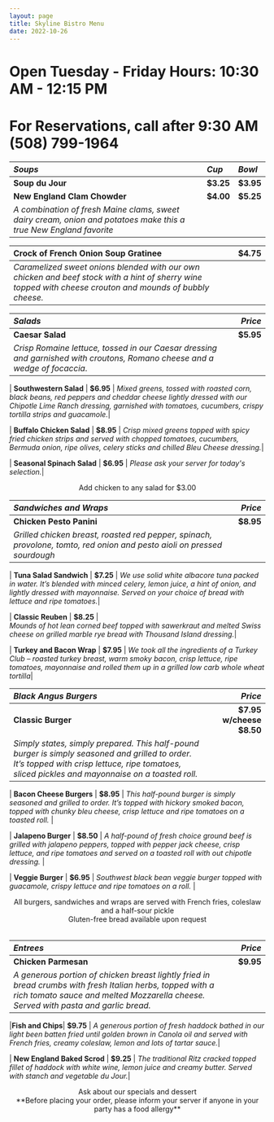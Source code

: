 ```yaml
---
layout: page
title: Skyline Bistro Menu
date: 2022-10-26
---
```


# Open Tuesday - Friday Hours: 10:30 AM - 12:15 PM 
# For Reservations, call after 9:30 AM (508) 799-1964


| *Soups* | *Cup* | *Bowl* |
| :----- | :---- | :----- |
| **Soup du Jour** | **$3.25** |  **$3.95** | 
| **New England Clam Chowder** | **$4.00** | **$5.25** | 
*A combination of fresh Maine clams, sweet dairy cream, onion and potatoes make this a true New England favorite*|

|Crock of French Onion Soup Gratinee| $4.75 |
|:---|---:|
|*Caramelized sweet onions blended with our own chicken and beef stock with a hint of sherry wine topped with cheese crouton and mounds of bubbly cheese.*|      

| *Salads* | *Price* | 
|:--------| -----:|
|**Caesar Salad**  | **$5.95**  | 
|*Crisp Romaine lettuce, tossed in our Caesar dressing and garnished with croutons, Romano cheese and a wedge of focaccia*.| 

| **Southwestern Salad** | **$6.95** | 
*Mixed greens, tossed with roasted corn, black beans, red peppers and cheddar cheese lightly dressed with our Chipotle Lime Ranch dressing, garnished with tomatoes, cucumbers, crispy tortilla strips and guacamole.*| 

| **Buffalo Chicken Salad** | **$8.95** | 
*Crisp mixed greens topped with spicy fried chicken strips and served with chopped tomatoes, cucumbers, Bermuda onion, ripe olives, celery sticks and chilled Bleu Cheese dressing.*|

| **Seasonal Spinach Salad** | **$6.95** | 
*Please ask your server for today's selection.*|

<div align="center" > Add chicken to any salad for $3.00  </div>

|*Sandwiches and Wraps* | *Price* |
|:-------------------- | -----: |
| **Chicken Pesto Panini**| **$8.95** |
*Grilled chicken breast, roasted red pepper, spinach, provolone, tomto, red onion and pesto aioli on pressed sourdough* |

| **Tuna Salad Sandwich** | **$7.25** | 
*We use solid white albacore tuna packed in water. It’s blended with minced celery, lemon juice, a hint of onion, and lightly dressed with mayonnaise. Served on your choice of bread with lettuce and ripe tomatoes.*|

| **Classic Reuben** | **$8.25** |  
*Mounds of hot lean corned beef topped with sawerkraut and melted Swiss cheese on grilled marble rye bread with Thousand Island dressing.*|

| **Turkey and Bacon Wrap** | **$7.95** | 
*We took all the ingredients of a Turkey Club – roasted turkey breast, warm smoky bacon, crisp lettuce, ripe tomatoes, mayonnaise and rolled them up in a grilled low carb whole wheat tortilla*|

|*Black Angus Burgers*| *Price* |
|:------------------ | -----: | 
| **Classic Burger** | **$7.95 w/cheese $8.50** | 
*Simply states, simply prepared. This half-pound burger is simply seasoned and grilled to order. It’s topped with crisp lettuce, ripe tomatoes, sliced pickles and mayonnaise on a toasted roll.* |

| **Bacon Cheese Burgers**  | **$8.95** | 
*This half-pound burger is simply seasoned and grilled to order. It’s topped with hickory smoked bacon, topped with chunky bleu cheese, crisp lettuce and ripe tomatoes on a toasted roll.* |

| **Jalapeno Burger** | **$8.50** |
 *A half-pound of fresh choice ground beef is grilled with jalapeno peppers, topped with pepper jack cheese, crisp lettuce, and ripe tomatoes and served on a toasted roll with out chipotle dressing.* | 

| **Veggie Burger** | **$6.95** | 
*Southwest black bean veggie burger topped with guacamole, crispy lettuce and ripe tomatoes on a roll.* |

<div align="center" > All burgers, sandwiches and wraps are served with French fries, coleslaw and a half-sour pickle <br> Gluten-free bread available upon request </div><br>

| *Entrees* | *Price* | 
| :------- | -----: | 
|**Chicken Parmesan**|  **$9.95** | 
*A generous portion of chicken breast lightly fried in bread crumbs with fresh Italian herbs, topped with a rich tomato sauce and melted Mozzarella cheese. Served with pasta and garlic bread.*|

|**Fish and Chips**| **$9.75** | 
*A generous portion of fresh haddock bathed in our light been batten fried until golden brown in Canola oil and served with French fries, creamy coleslaw, lemon and lots of tartar sauce.*|

| **New England Baked Scrod** | **$9.25** | 
*The traditional Ritz cracked topped fillet of haddock with white wine, lemon juice and creamy butter. Served with stanch and vegetable du Jour.*| 

<div align="center" > Ask about our specials and dessert <br> **Before placing your order, please inform your server if anyone in your party has a food allergy** </div>